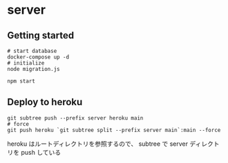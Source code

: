 # server

## Getting started

```shell
# start database
docker-compose up -d
# initialize
node migration.js
```


```shell
npm start
```

## Deploy to heroku

```shell
git subtree push --prefix server heroku main
# force
git push heroku `git subtree split --prefix server main`:main --force
```

heroku はルートディレクトリを参照するので、 subtree で server ディレクトリを push している
